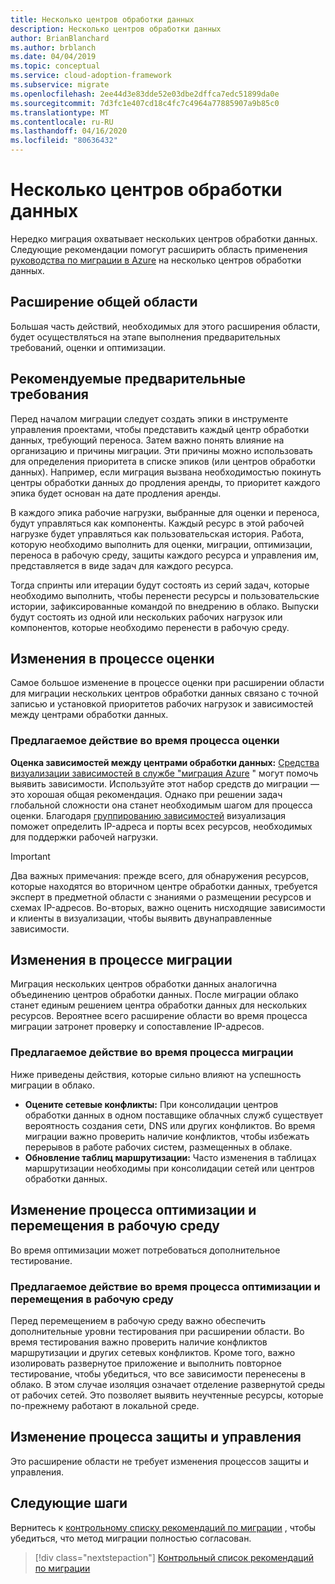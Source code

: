```yaml
---
title: Несколько центров обработки данных
description: Несколько центров обработки данных
author: BrianBlanchard
ms.author: brblanch
ms.date: 04/04/2019
ms.topic: conceptual
ms.service: cloud-adoption-framework
ms.subservice: migrate
ms.openlocfilehash: 2ee44d3e83dde52e03dbe2dffca7edc51899da0e
ms.sourcegitcommit: 7d3fc1e407cd18c4fc7c4964a77885907a9b85c0
ms.translationtype: MT
ms.contentlocale: ru-RU
ms.lasthandoff: 04/16/2020
ms.locfileid: "80636432"
---
```

# <a name="multiple-datacenters"></a>Несколько центров обработки данных

Нередко миграция охватывает нескольких центров обработки данных. Следующие рекомендации помогут расширить область применения [руководства по миграции в Azure](../azure-migration-guide/index.md) на несколько центров обработки данных.

## <a name="general-scope-expansion"></a>Расширение общей области

Большая часть действий, необходимых для этого расширения области, будет осуществляться на этапе выполнения предварительных требований, оценки и оптимизации.

## <a name="suggested-prerequisites"></a>Рекомендуемые предварительные требования

Перед началом миграции следует создать эпики в инструменте управления проектами, чтобы представить каждый центр обработки данных, требующий переноса. Затем важно понять влияние на организацию и причины миграции. Эти причины можно использовать для определения приоритета в списке эпиков (или центров обработки данных). Например, если миграция вызвана необходимостью покинуть центры обработки данных до продления аренды, то приоритет каждого эпика будет основан на дате продления аренды.

В каждого эпика рабочие нагрузки, выбранные для оценки и переноса, будут управляться как компоненты. Каждый ресурс в этой рабочей нагрузке будет управляться как пользовательская история. Работа, которую необходимо выполнить для оценки, миграции, оптимизации, переноса в рабочую среду, защиты каждого ресурса и управления им, представляется в виде задач для каждого ресурса.

Тогда спринты или итерации будут состоять из серий задач, которые необходимо выполнить, чтобы перенести ресурсы и пользовательские истории, зафиксированные командой по внедрению в облако. Выпуски будут состоять из одной или нескольких рабочих нагрузок или компонентов, которые необходимо перенести в рабочую среду.

## <a name="assess-process-changes"></a>Изменения в процессе оценки

Самое большое изменение в процессе оценки при расширении области для миграции нескольких центров обработки данных связано с точной записью и установкой приоритетов рабочих нагрузок и зависимостей между центрами обработки данных.

### <a name="suggested-action-during-the-assess-process"></a>Предлагаемое действие во время процесса оценки

**Оценка зависимостей между центрами обработки данных:** [Средства визуализации зависимостей в службе "миграция Azure](https://docs.microsoft.com/azure/migrate/concepts-dependency-visualization) " могут помочь выявить зависимости. Используйте этот набор средств до миграции — это хорошая общая рекомендация. Однако при решении задач глобальной сложности она станет необходимым шагом для процесса оценки. Благодаря [группированию зависимостей](https://docs.microsoft.com/azure/migrate/how-to-create-group-machine-dependencies) визуализация поможет определить IP-адреса и порты всех ресурсов, необходимых для поддержки рабочей нагрузки.

> [!IMPORTANT]
> Два важных примечания: прежде всего, для обнаружения ресурсов, которые находятся во вторичном центре обработки данных, требуется эксперт в предметной области с знаниями о размещении ресурсов и схемах IP-адресов. Во-вторых, важно оценить нисходящие зависимости и клиенты в визуализации, чтобы выявить двунаправленные зависимости.

## <a name="migrate-process-changes"></a>Изменения в процессе миграции

Миграция нескольких центров обработки данных аналогична объединению центров обработки данных. После миграции облако станет единым решением центра обработки данных для нескольких ресурсов. Вероятнее всего расширение области во время процесса миграции затронет проверку и сопоставление IP-адресов.

### <a name="suggested-action-during-the-migrate-process"></a>Предлагаемое действие во время процесса миграции

Ниже приведены действия, которые сильно влияют на успешность миграции в облако.

- **Оцените сетевые конфликты:** При консолидации центров обработки данных в одном поставщике облачных служб существует вероятность создания сети, DNS или других конфликтов. Во время миграции важно проверить наличие конфликтов, чтобы избежать перерывов в работе рабочих систем, размещенных в облаке.
- **Обновление таблиц маршрутизации:** Часто изменения в таблицах маршрутизации необходимы при консолидации сетей или центров обработки данных.

## <a name="optimize-and-promote-process-changes"></a>Изменение процесса оптимизации и перемещения в рабочую среду

Во время оптимизации может потребоваться дополнительное тестирование.

### <a name="suggested-action-during-the-optimize-and-promote-process"></a>Предлагаемое действие во время процесса оптимизации и перемещения в рабочую среду

Перед перемещением в рабочую среду важно обеспечить дополнительные уровни тестирования при расширении области. Во время тестирования важно проверить наличие конфликтов маршрутизации и других сетевых конфликтов. Кроме того, важно изолировать развернутое приложение и выполнить повторное тестирование, чтобы убедиться, что все зависимости перенесены в облако. В этом случае изоляция означает отделение развернутой среды от рабочих сетей. Это позволяет выявить неучтенные ресурсы, которые по-прежнему работают в локальной среде.

## <a name="secure-and-manage-process-changes"></a>Изменение процесса защиты и управления

Это расширение области не требует изменения процессов защиты и управления.

## <a name="next-steps"></a>Следующие шаги

Вернитесь к [контрольному списку рекомендаций по миграции](./index.md) , чтобы убедиться, что метод миграции полностью согласован.

> [!div class="nextstepaction"]
> [Контрольный список рекомендаций по миграции](./index.md)
